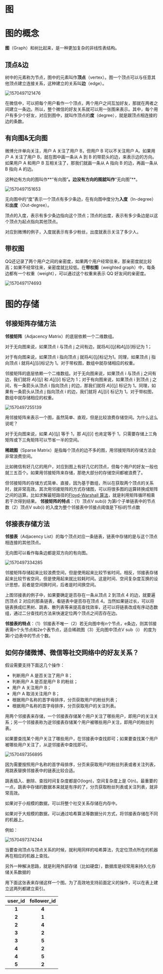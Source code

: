 # 图

# 图的概念

**图**（Graph）和树比起来，是一种更加复杂的非线性表结构。

## 顶点&边

树中的元素称为节点，图中的元素叫作**顶点**（vertex）。图一个顶点可以与任意其他顶点建立连接关系，这种建立的关系叫**边**（edge）。

![1570497121476](imgs/2/1570497121476.png)

在微信中，可以把每个用户看作一个顶点，两个用户之间互加好友，那就在两者之间建立一条边。所以，整个微信的好友关系就可以用一张图来表示。其中，每个用户有多少个好友，对应到图中，就叫作顶点的**度**（degree），就是跟顶点相连接的边的条数。

## 有向图&无向图

微博允许单向关注，用户 A 关注了用户 B，但用户 B 可以不关注用户 A。如果用户 A 关注了用户 B，就在图中画一条从 A 到 B 的带箭头的边，来表示边的方向。如果用户 A 和用户 B 互相关注了，那我们就画一条从 A 指向 B 的边，再画一条从 B 指向 A 的边。

这种边有方向的图叫作**“有向图”**。边没有方向的图就叫作**“无向图”**。

![1570497151653](imgs/2/1570497151653.png)

无向图中的“度”表示一个顶点有多少条边，在有向图中度分为**入度**（In-degree）和**出度**（Out-degree）。

顶点的入度，表示有多少条边指向这个顶点；顶点的出度，表示有多少条边是以这个顶点为起点指向其他顶点。

对应到微博的例子，入度就表示有多少粉丝，出度就表示关注了多少人。

## 带权图

QQ还记录了两个用户之间的亲密度，如果两个用户经常往来，那亲密度就比较高；如果不经常往来，亲密度就比较低。在**带权图**（weighted graph）中，每条边都有一个权重（weight），可以通过这个权重来表示 QQ 好友间的亲密度。

![1570497174693](imgs/2/1570497174693.png)

# 图的存储

## 邻接矩阵存储方法

**邻接矩阵**（Adjacency Matrix）的底层依赖一个二维数组。

对于无向图来说，如果顶点 i 与顶点 j 之间有边，就将$A[i][j]$和$A[j][i]$标记为 1；

对于有向图来说，如果顶点 i 指向顶点 j 就将$A[i][j]$标记为1。同理，如果顶点 j 指向顶点 i 就将$A[j][i]$标记为 1。对于带权图，数组中就存储相应的权重。

邻接矩阵的底层依赖一个二维数组。对于无向图来说，如果顶点 i 与顶点 j 之间有边，我们就将 $A[i][j]$ 和 $A[j][i]$ 标记为 1；对于有向图来说，如果顶点 i 到顶点 j 之间，有一条箭头从顶点 i 指向顶点 j 的边，那我们就将 $A[i][j]$ 标记为 1。同理，如果有一条箭头从顶点 j 指向顶点 i 的边，我们就将 $A[j][i]$ 标记为 1。对于带权图，数组中就存储相应的权重。

![1570497255139](imgs/2/1570497255139.png)

用邻接矩阵来表示一个图，虽然简单、直观，但是比较浪费存储空间。为什么这么说呢？

对于无向图来说，如果 $A[i][j]$ 等于 1，那 $A[j][i]$ 也肯定等于 1，只需要存储上三角矩阵或下三角矩阵可以节省一半的空间。

**稀疏图**（Sparse Matrix）是指每个顶点的边不多的图，用邻接矩阵的存储方法会非常浪费空间。

比如微信有好几亿的用户，对应到图上有好几亿的顶点，但每个用户的好友一般也就三五百个。如果用邻接矩阵来存储，那绝大部分的存储空间都被浪费了。

但邻接矩阵的存储方式简单、直接，因为基于数组，所以在获取两个顶点的关系时，就非常高效。其次用邻接矩阵的方式存储图，可以将很多图的运算转换成矩阵之间的运算。比如求解最短路径的[Floyd-Warshall 算法](https://zh.wikipedia.org/wiki/Floyd-Warshall算法)，就是利用矩阵循环相乘若干次得到结果。
**邻接矩阵的特点**：（1）顶点V sub(i) 为第i个子单链表中的节点数（2）顶点V sub(i) 的入度为整个邻接表中邻接点阈值是下标i的节点数

## 邻接表存储方法

**邻接表**（Adjacency List）的每个顶点对应一条链表，链表中存储的是与这个顶点相连接的其他顶点。

无向图可以看作每条边都是双方向的有向图。

![1570497334285](imgs/2/1570497334285.png)

邻接矩阵存储起来比较浪费空间，但是使用起来比较节省时间。相反，邻接表存储起来比较节省空间，但是使用起来就比较耗时间。这是时间、空间复杂度互换的设计思想，前者是空间换时间，后者是时间换空间。

上图邻接表的例子中，如果要确定是否存在一条从顶点 2 到顶点 4 的边，就要遍历顶点 2 对应的那条链表，看链表中是否存在顶点 4。当然如果链过长，可以将链表换成红黑树、跳表、散列表等来提高查找效率，还可以将链表改成有序动态数组，通过二分查找的方法来快速定位两个顶点之间否存在边。

**邻接表的特点**：（1）邻接表不唯一（2）若无向图中有n个节点，e条边，则其邻接表需n个头节点和2e个表节点，适合稀疏图（3）无向图中顶点V sub（i） 的度为第i个边表中的节点个数。

## 如何存储微博、微信等社交网络中的好友关系？

假设需要支持下面这几个操作：

- 判断用户 A 是否关注了用户 B；
- 判断用户 A 是否是用户 B 的粉丝；
- 用户 A 关注用户 B；
- 用户 A 取消关注用户 B；
- 根据用户名称的首字母排序，分页获取用户的粉丝列表；
- 根据用户名称的首字母排序，分页获取用户的关注列表。

用两个邻接表来存储，一个邻接表存储某个用户关注了哪些用户，即用户的关注关系；另一个邻接表称为逆邻接表存储某个用户被哪些用户关注，即用户的粉丝列表。

如果要查找某个用户关注了哪些用户，在邻接表中查找即可；如果要查找某个用户被哪些用户关注了，从逆邻接表中查找即可。

![1570497356895](imgs/2/1570497356895.png)

因为需要按照用户名称的首字母排序，分页来获取用户的粉丝列表或者关注列表，用跳表替换邻接表中的链表比较合适。

跳表插入、删除、查找时间复杂度都是O(logn)，空间复杂度上是 O(n)。最重要的一点，跳表中存储的数据本来就是有序的了，分页获取粉丝列表或关注列表，就非常高效。

如果对于小规模的数据，可以将整个社交关系存储在内存中。

如果对于大规模的数据，可以通过哈希算法等数据分片方式，将邻接表存储在不同的机器上。

例如：

![1570497374244](imgs/2/1570497374244.png)

当要查询顶点与顶点关系的时候，就利用同样的哈希算法，先定位顶点所在的机器再在相应的机器上查找。



另外一种解决思路，就是利用外部存储（比如硬盘），数据库是经常用来持久化存储关系数据的

用下面这张表来存储这样一个图。为了高效地支持前面定义的操作，可以在表上建立这两列都建立索引。

| user_id | follower_id |
| :-----: | :---------: |
|  **1**  |    **4**    |
|  **2**  |    **1**    |
|  **2**  |    **4**    |
|  **3**  |    **2**    |
|  **3**  |    **5**    |
|  **4**  |    **2**    |
|  **4**  |    **5**    |
|  **5**  |    **2**    |



